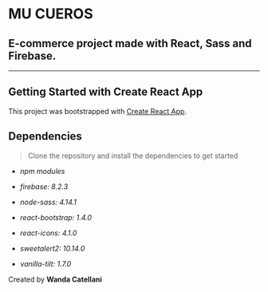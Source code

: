 # MU CUEROS 

## E-commerce project made with React, Sass and Firebase.

---

## Getting Started with Create React App

This project was bootstrapped with [Create React App](https://github.com/facebook/create-react-app).


## Dependencies

> Clone the repository and install the dependencies to get started

- _npm modules_

- _firebase: 8.2.3_

- _node-sass: 4.14.1_

- _react-bootstrap: 1.4.0_

- _react-icons: 4.1.0_

- _sweetalert2: 10.14.0_

- _vanilla-tilt: 1.7.0_

Created by  **Wanda Catellani**